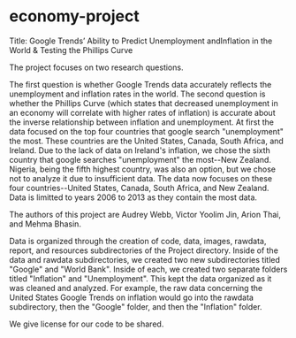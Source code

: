 # economy-project

Title: Google Trends’ Ability to Predict Unemployment andInflation in the World & Testing the Phillips Curve

The project focuses on two research questions.

The first question is whether Google Trends data accurately reflects the unemployment and inflation rates in the world. The second question is whether the Phillips Curve (which states that decreased unemployment in an economy will correlate with higher rates of inflation) is accurate about the inverse relationship between inflation and unemployment. At first the data focused on the top four countries that google search "unemployment" the most. These countries are the United States, Canada, South Africa, and Ireland. Due to the lack of data on Ireland's inflation, we chose the sixth country that google searches "unemployment" the most--New Zealand. Nigeria, being the fifth highest country, was also an option, but we chose not to analyze it due to insufficient data. The data now focuses on these four countries--United States, Canada, South Africa, and New Zealand. Data is limitted to years 2006 to 2013 as they contain the most data.

The authors of this project are Audrey Webb, Victor Yoolim Jin, Arion Thai, and Mehma Bhasin. 

Data is organized through the creation of code, data, images, rawdata, report, and resources subdirectories of the Project directory. Inside of the data and rawdata subdirectories, we created two new subdirectories titled "Google" and "World Bank". Inside of each, we created two separate folders titled "Inflation" and "Unemployment". This kept the data organized as it was cleaned and analyzed. For example, the raw data concerning the United States Google Trends on inflation would go into the rawdata subdirectory, then the "Google" folder, and then the "Inflation" folder.

We give license for our code to be shared.

